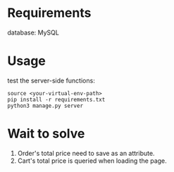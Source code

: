 # Requirements
database: MySQL

# Usage

test the server-side functions:
```
source <your-virtual-env-path>
pip install -r requirements.txt
python3 manage.py server
```

# Wait to solve
1. Order's total price need to save as an attribute.
2. Cart's total price is queried when loading the page.

